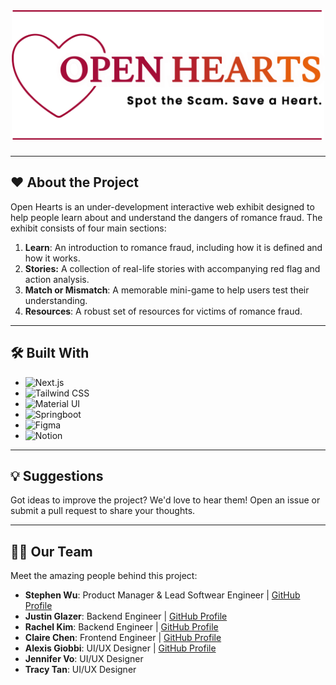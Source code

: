 <div align="center">
  <img src="open-hearts/src/components/images/landing-image.svg" width="500"/>
</div>

### 

---

## ❤️ About the Project  

Open Hearts is an under-development interactive web exhibit designed to help people learn about and understand the dangers of romance fraud. The exhibit consists of four main sections:

1. **Learn**: An introduction to romance fraud, including how it is defined and how it works.
2. **Stories:** A collection of real-life stories with accompanying red flag and action analysis.
3. **Match or Mismatch**: A memorable mini-game to help users test their understanding.
4. **Resources**: A robust set of resources for victims of romance fraud.

---

## 🛠️ Built With  
- ![Next.js](https://img.shields.io/badge/next.js-000000?style=for-the-badge&logo=nextdotjs&logoColor=white)  
- ![Tailwind CSS](https://img.shields.io/badge/TailwindCSS-38B2AC?style=for-the-badge&logo=tailwind-css&logoColor=white)  
- ![Material UI](https://img.shields.io/badge/Material--UI-0081CB?style=for-the-badge&logo=mui&logoColor=white)  
- ![Springboot](https://img.shields.io/badge/SpringBoot-6DB33F?style=flat-square&logo=Spring&logoColor=white)  
- ![Figma](https://img.shields.io/badge/Figma-F24E1E?style=for-the-badge&logo=figma&logoColor=white)  
- ![Notion](https://img.shields.io/badge/Notion-000000?style=for-the-badge&logo=notion&logoColor=white)

---

## 💡 Suggestions  
Got ideas to improve the project? We'd love to hear them! Open an issue or submit a pull request to share your thoughts.  

---

## 👩‍💻 Our Team  
Meet the amazing people behind this project:  
- **Stephen Wu**: Product Manager & Lead Softwear Engineer | [GitHub Profile](https://github.com/heavens-potato)  
- **Justin Glazer**: Backend Engineer | [GitHub Profile](https://github.com/justin-glazer)
- **Rachel Kim**: Backend Engineer | [GitHub Profile](https://github.com/RachelK23)
- **Claire Chen**: Frontend Engineer | [GitHub Profile](https://github.com/cc13985)
- **Alexis Giobbi**: UI/UX Designer | [GitHub Profile](https://github.com/alexisgiobbi)
- **Jennifer Vo**: UI/UX Designer
- **Tracy Tan**: UI/UX Designer
  
